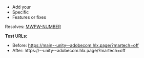 <!-- Before submitting, please review all open PRs. -->

* Add your
* Specific
* Features or fixes

Resolves: [MWPW-NUMBER](https://jira.corp.adobe.com/browse/MWPW-NUMBER)

**Test URLs:**
- Before: https://main--unity--adobecom.hlx.page/?martech=off
- After: https://<branch>--unity--adobecom.hlx.page/?martech=off
